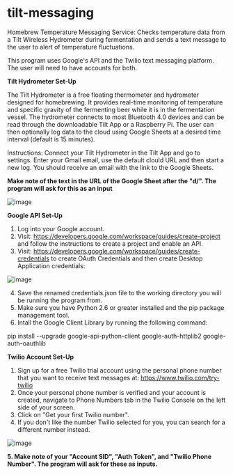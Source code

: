 # tilt-messaging
Homebrew Temperature Messaging Service: Checks temperature data from a Tilt Wireless Hydrometer during fermentation and sends a text message to the user to alert of temperature fluctuations.

This program uses Google's API and the Twilio text messaging platform. The user will need to have accounts for both.

**Tilt Hydrometer Set-Up**

The Tilt Hydrometer is a free floating thermometer and hydrometer designed for homebrewing. It provides real-time monitoring of temperature and specific gravity of the fermenting beer while it is in the fermentation vessel. The hydrometer connects to most Bluetooth 4.0 devices and can be read through the downloadable Tilt App or a Raspberry Pi. The user can then optionally log data to the cloud using Google Sheets at a desired time interval (default is 15 minutes).

Instructions: Connect your Tilt Hydrometer in the Tilt App and go to settings. Enter your Gmail email, use the default clould URL and then start a new log. You should receive an email with the link to the Google Sheets.

**Make note of the text in the URL of the Google Sheet after the "d/". The program will ask for this as an input**

![image](https://user-images.githubusercontent.com/65422369/118894555-1333d280-b8ca-11eb-9105-d7891714527f.png)

**Google API Set-Up**

1. Log into your Google account.
2. Visit: https://developers.google.com/workspace/guides/create-project and follow the instructions to create a project and enable an API.
3. Visit: https://developers.google.com/workspace/guides/create-credentials to create OAuth Credentials and then create Desktop Application credentials:

![image](https://user-images.githubusercontent.com/65422369/118862753-b2919f00-b8a3-11eb-8273-ccdf6513f285.png)

4. Save the renamed credentials.json file to the working directory you will be running the program from.
5. Make sure you have Python 2.6 or greater installed and the pip package management tool.
6. Intall the Google Client Library by running the following command:

pip install --upgrade google-api-python-client google-auth-httplib2 google-auth-oauthlib

**Twilio Account Set-Up**

1. Sign up for a free Twilio trial account using the personal phone number that you want to receive text messages at: https://www.twilio.com/try-twilio
2. Once your personal phone number is verified and your account is created, navigate to Phone Numbers tab in the Twilio Console on the left side of your screen.
3. Click on "Get your first Twilio number".
4. If you don't like the number Twilio selected for you, you can search for a different number instead.

![image](https://user-images.githubusercontent.com/65422369/118865755-e9b57f80-b8a6-11eb-9da8-47712d0de853.png)

**5. Make note of your "Account SID", "Auth Token", and "Twilio Phone Number". The program will ask for these as inputs.**
